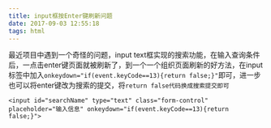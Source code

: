 ```yaml
---
title: input框按Enter键刷新问题
date: 2017-09-03 12:55:18
tags: html
---
```


最近项目中遇到一个奇怪的问题，input text框实现的搜索功能，在输入查询条件后，一点击enter键页面就被刷新了，到一个一个组织页面刷新的好方法，在input标签中加入`onkeydown="if(event.keyCode==13){return false;}"`即可，进一步也可以将enter键改为搜索的提交，将`return false代码换成搜索提交即可`

    <input id="searchName" type="text" class="form-control" placeholder="输入信息" onkeydown="if(event.keyCode==13){return false;}">
